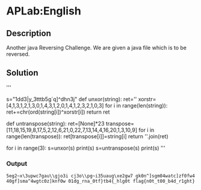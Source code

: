 
# APLab:English


## Description

Another java Reversing Challenge. We are given a java file which is to be reversed.

## Solution


'''

s="1dd3|y_3tttb5g\`q]^dhn3j"
def unxor(string):
    ret=''
    xorstr=[4,1,3,1,2,1,3,0,1,4,3,1,2,0,1,4,1,2,3,2,1,0,3]
    for i in range(len(string)):
        ret+=chr(ord(string[i])^xorstr[i])
    return ret




def untranspose(string):
    ret=[None]\*23
    transpose=[11,18,15,19,8,17,5,2,12,6,21,0,22,7,13,14,4,16,20,1,3,10,9]
    for i in range(len(transpose)):
        ret[transpose[i]]=string[i]
    return ''.join(ret)


for i in range(3):
    s=unxor(s)
    print(s)
    s=untranspose(s)
    print(s)
'''

### Output

`
5eg2~x\3upwc7gau\\gjo3i
cj3o\\pg~i35uaug\xe2gw7
gk0n^]sgm04watc]zf0fw4
40gf]sma^4wgtc0z]knf0w
01dg_rna_0tf}tb4{_hlg0t
flag{n0t_t00_b4d_r1ght}
`
